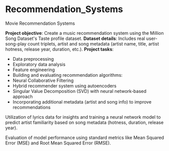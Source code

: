 # Recommendation_Systems
Movie Recommendation Systems

<b>Project objective</b>: Create a music recommendation system using the Million Song Dataset's Taste profile dataset.
<b>Dataset details</b>: Includes real user-song-play count triplets, artist and song metadata (artist name, title, artist hotness, release year, duration, etc.).
<b>Project tasks</b>:
- Data preprocessing
- Exploratory data analysis
- Feature engineering
- Building and evaluating recommendation algorithms:
- Neural Collaborative Filtering
- Hybrid recommender system using autoencoders
- Singular Value Decomposition (SVD) with neural network-based approach
- Incorporating additional metadata (artist and song info) to improve recommendations

Utilization of lyrics data for insights and training a neural network model to predict artist familiarity based on song metadata (hotness, duration, release year).

Evaluation of model performance using standard metrics like Mean Squared Error (MSE) and Root Mean Squared Error (RMSE).



